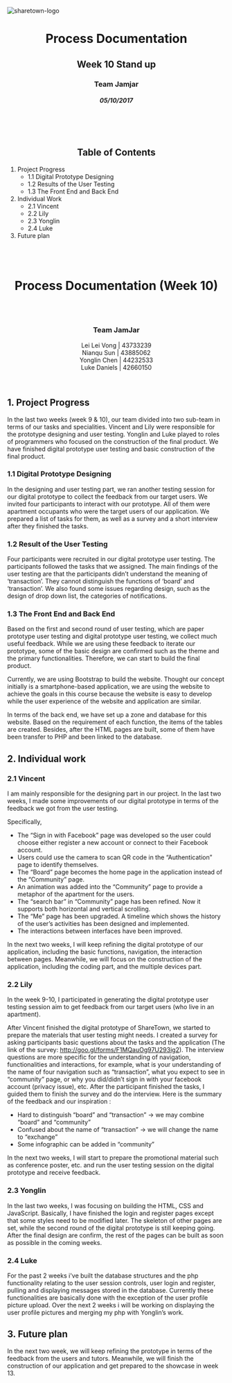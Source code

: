 ![sharetown-logo](https://user-images.githubusercontent.com/25241670/29955215-7b4b0072-8f21-11e7-9107-40643d0aad1b.png)

<h1 align="center">Process Documentation</h1>

<h2 align="center">Week 10 Stand up</h2>
<h3 align="center">Team Jamjar</h3>
<h4 align="center"><i>05/10/2017</i></h4>

<br/><br/><br/>
<h2 align="center">Table of Contents</h2>


1. Project Progress	
   * 1.1 Digital Prototype Designing
   * 1.2 Results of the User Testing
   * 1.3 The Front End and Back End
2. Individual Work	
   * 2.1 Vincent	
   * 2.2 Lily
   * 2.3 Yonglin	
   * 2.4 Luke	
3. Future plan	
<br><br><br>
<h1 align="center">Process Documentation (Week 10)</h1>
<br/><br/>

<h3 align="center">Team JamJar</h3>
<p align="center">
Lei Lei Vong | 43733239<br/>
Nianqu Sun | 43885062<br/> 
Yonglin Chen | 44232533<br/> 
Luke Daniels | 42660150<br/> 
</p>
<br/>

## 1. Project Progress
In the last two weeks (week 9 & 10), our team divided into two sub-team in terms of our tasks and specialities. Vincent and Lily were responsible for the prototype designing and user testing. Yonglin and Luke played to roles of programmers who focused on the construction of the final product. We have finished digital prototype user testing and basic construction of the final product.  
### 1.1 Digital Prototype Designing
In the designing and user testing part, we ran another testing session for our digital prototype to collect the feedback from our target users. We invited four participants to interact with our prototype. All of them were apartment occupants who were the target users of our application. We prepared a list of tasks for them, as well as a survey and a short interview after they finished the tasks. 
### 1.2 Result of the User Testing
Four participants were recruited in our digital prototype user testing. The participants followed the tasks that we assigned. The main findings of the user testing are that the participants didn’t understand the meaning of ‘transaction’. They cannot distinguish the functions of ‘board’ and ‘transaction’. We also found some issues regarding design, such as the design of drop down list, the categories of notifications.   
### 1.3 The Front End and Back End
Based on the first and second round of user testing, which are paper prototype user testing and digital prototype user testing, we collect much useful feedback. While we are using these feedback to iterate our prototype, some of the basic design are confirmed such as the theme and the primary functionalities. Therefore, we can start to build the final product.

Currently, we are using Bootstrap to build the website. Thought our concept initially is a smartphone-based application, we are using the website to achieve the goals in this course because the website is easy to develop while the user experience of the website and application are similar.

In terms of the back end, we have set up a zone and database for this website. Based on the requirement of each function, the items of the tables are created. Besides, after the HTML pages are built, some of them have been transfer to PHP and been linked to the database.

## 2. Individual work
### 2.1 Vincent
I am mainly responsible for the designing part in our project. In the last two weeks, I made some improvements of our digital prototype in terms of the feedback we got from the user testing. 

Specifically, 
<ul>
<li>The “Sign in with Facebook” page was developed so the user could choose either register a new account or connect to their Facebook account.</li>
<li>Users could use the camera to scan QR code in the “Authentication” page to identify themselves.</li>
<li>The “Board” page becomes the home page in the application instead of the “Community” page.</li>
<li>An animation was added into the “Community” page to provide a metaphor of the apartment for the users.</li>
<li>The “search bar” in “Community” page has been refined. Now it supports both horizontal and vertical scrolling.</li>
<li>The “Me” page has been upgraded. A timeline which shows the history of the user’s activities has been designed and implemented. </li>
<li>The interactions between interfaces have been improved. </li>
</ul>

In the next two weeks, I will keep refining the digital prototype of our application, including the basic functions, navigation, the interaction between pages. Meanwhile, we will focus on the construction of the application, including the coding part, and the multiple devices part. 


### 2.2 Lily
In the week 9-10, I participated in generating the digital prototype user testing session aim to get feedback from our target users (who live in an apartment). 

After Vincent finished the digital prototype of ShareTown, we started to prepare the materials that user testing might needs. I created a survey for asking participants basic questions about the tasks and the application (The link of the survey: http://goo.gl/forms/F1MQauOg97U293ig2). The interview questions are more specific for the understanding of navigation, functionalities and interactions, for example, what is your understanding of the name of four navigation such as “transaction”, what you expect to see in “community” page, or why you did/didn’t sign in with your facebook account (privacy issue), etc. After the participant finished the tasks, I guided them to finish the survey and do the interview. Here is the summary of the feedback and our inspiration :

<ul>
<li>Hard to distinguish “board” and “transaction” -> we may combine “board” and “community”
 </li>  
<li>Confused about the name of “transaction” -> we will change the name to “exchange”</li>
<li>Some infographic can be added in “community” </li>
</ul>

In the next two weeks, I will start to prepare the promotional material such as conference poster, etc. and run the user testing session on the digital prototype and receive feedback.   
### 2.3 Yonglin
In the last two weeks, I was focusing on building the HTML, CSS and JavaScript. Basically, I have finished the login and register pages except that some styles need to be modified later. The skeleton of other pages are set, while the second round of the digital prototype is still keeping going. After the final design are confirm, the rest of the pages can be built as soon as possible in the coming weeks.
### 2.4 Luke
For the past 2 weeks i've built the database structures and the php functionality relating to the user session controls, user login and register, pulling and displaying messages stored in the database. Currently these functionalities are basically done with the exception of the user profile picture upload. Over the next 2 weeks i will be working on displaying the user profile pictures and merging my php with Yonglin’s work.
## 3. Future plan
In the next two week, we will keep refining the prototype in terms of the feedback from the users and tutors. Meanwhile, we will finish the construction of our application and get prepared to the showcase in week 13. 



